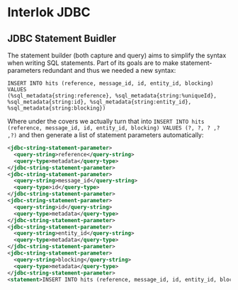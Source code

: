# Interlok JDBC

## JDBC Statement Buidler

The statement builder (both capture and query) aims to simplify the
syntax when writing SQL statements. Part of its goals are to make
statement-parameters redundant and thus we needed a new syntax:

    INSERT INTO hits (reference, message_id, id, entity_id, blocking) VALUES
    (%sql_metadata{string:reference}, %sql_metadata{string:%uniqueId}, %sql_metadata{string:id}, %sql_metadata{string:entity_id}, %sql_metadata{string:blocking})

Where under the covers we actually turn that into `INSERT INTO hits
(reference, message_id, id, entity_id, blocking) VALUES (?, ?, ? ,? ,?)`
and then generate a list of statement parameters automatically:

```xml
<jdbc-string-statement-parameter>
  <query-string>reference</query-string>
  <query-type>metadata</query-type>
</jdbc-string-statement-parameter>
<jdbc-string-statement-parameter>
  <query-string>message_id</query-string>
  <query-type>id</query-type>
</jdbc-string-statement-parameter>
<jdbc-string-statement-parameter>
  <query-string>id</query-string>
  <query-type>metadata</query-type>
</jdbc-string-statement-parameter>
<jdbc-string-statement-parameter>
  <query-string>entity_id</query-string>
  <query-type>metadata</query-type>
</jdbc-string-statement-parameter>
<jdbc-string-statement-parameter>
  <query-string>blocking</query-string>
  <query-type>metadata</query-type>
</jdbc-string-statement-parameter>
<statement>INSERT INTO hits (reference, message_id, id, entity_id, blocking) VALUES (?, ?, ? ,? ,?);</statement>
```
